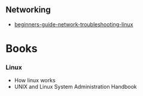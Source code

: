 ## Networking
- [beginners-guide-network-troubleshooting-linux](https://www.redhat.com/sysadmin/beginners-guide-network-troubleshooting-linux)



# Books

### Linux

- How linux works
- UNIX and Linux System Administration Handbook
